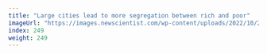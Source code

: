```yaml
---
title: "Large cities lead to more segregation between rich and poor"
imageUrl: "https://images.newscientist.com/wp-content/uploads/2022/10/28135254/SEI_131041739.jpg?width=600"
index: 249
weight: 249
---
```

